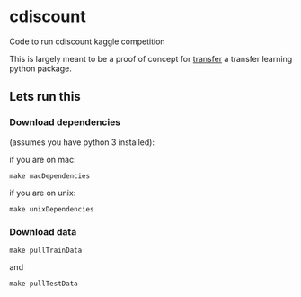 # cdiscount
Code to run cdiscount kaggle competition

This is largely meant to be a proof of concept for [transfer](https://github.com/matthew-sochor/transfer) a transfer learning python package.

## Lets run this

### Download dependencies

(assumes you have python 3 installed):

if you are on mac:

`make macDependencies`

if you are on unix:

`make unixDependencies`

### Download data

`make pullTrainData`

and

`make pullTestData`
